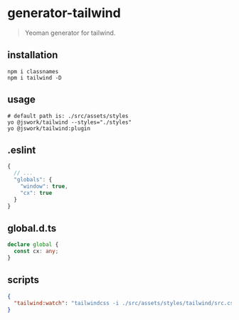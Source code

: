 # generator-tailwind
> Yeoman generator for tailwind.

## installation
```shell
npm i classnames
npm i tailwind -D
```

## usage
```shell
# default path is: ./src/assets/styles
yo @jswork/tailwind --styles="./styles"
yo @jswork/tailwind:plugin
```

## .eslint
```js
{
  // ...
  "globals": {
    "window": true,
    "cx": true
  }
}
```

## global.d.ts
```ts
declare global {
  const cx: any;
}
```

## scripts
```json
{
  "tailwind:watch": "tailwindcss -i ./src/assets/styles/tailwind/src.css -o ./src/assets/styles/tailwind/dst.css --watch"
}
```
